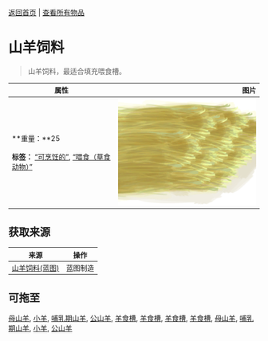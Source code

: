 [返回首页](index.md)   |  [查看所有物品](object.md)
# 山羊饲料  
> 山羊饲料，最适合填充喂食槽。  
  
  属性  |   图片   
 ----  |  ----:   
 **重量：**25<br><br>**标签：**	[“可烹饪的”](tag_Cookable.md), [“喂食（草食动物）”](tag_FeedHerb.md)  |  ![](Sprite/GoatFeed.png)   
  
## 获取来源  
来源  |  操作  
----  |  ----  
[山羊饲料(蓝图)](Bp_FeedGoat.md)  |  蓝图制造  
## 可拖至  
[母山羊](GoatEnclosureFemale.md), [小羊](GoatEnclosureKid.md), [哺乳期山羊](GoatEnclosureLactating.md), [公山羊](GoatEnclosureMale.md), [羊食槽](GoatFeeder.md), [羊食槽](GoatFeeder.md), [羊食槽](GoatFeederEmpty.md), [羊食槽](GoatFeederEmpty.md), [母山羊](GoatTiedFemale.md), [哺乳期山羊](GoatTiedFemaleLactating.md), [小羊](GoatTiedKid.md), [公山羊](GoatTiedMale.md)  
